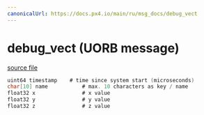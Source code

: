 ```yaml
---
canonicalUrl: https://docs.px4.io/main/ru/msg_docs/debug_vect
---
```


# debug_vect (UORB message)



[source file](https://github.com/PX4/PX4-Autopilot/blob/release/1.13/msg/debug_vect.msg)

```c
uint64 timestamp    # time since system start (microseconds)
char[10] name           # max. 10 characters as key / name
float32 x               # x value
float32 y               # y value
float32 z               # z value

```
